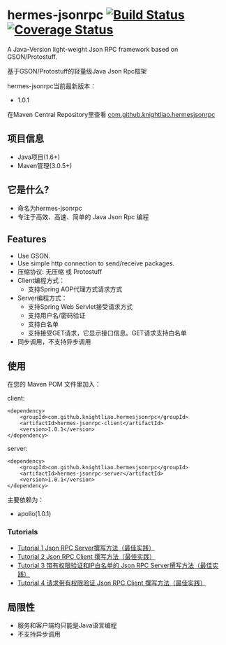 hermes-jsonrpc [![Build Status](https://travis-ci.org/knightliao/hermes-jsonrpc.svg?branch=master)](https://travis-ci.org/knightliao/hermes-jsonrpc) [![Coverage Status](https://coveralls.io/repos/knightliao/hermes-jsonrpc/badge.png)](https://coveralls.io/r/knightliao/hermes-jsonrpc)
==============

A Java-Version light-weight Json RPC framework based on GSON/Protostuff.

基于GSON/Protostuff的轻量级Java Json Rpc框架

hermes-jsonrpc当前最新版本：

- 1.0.1

在Maven Central Repository里查看 [com.github.knightliao.hermesjsonrpc](http://search.maven.org/#search%7Cga%7C1%7Ccom.github.knightliao.hermesjsonrpc )


## 项目信息 ##

- Java项目(1.6+)
- Maven管理(3.0.5+)

## 它是什么? ##

- 命名为hermes-jsonrpc
- 专注于高效、高速、简单的 Java Json Rpc 编程

## Features ##

- Use GSON.
- Use simple http connection to send/receive packages.
- 压缩协议: 无压缩 或 Protostuff
- Client编程方式：
	- 支持Spring AOP代理方式请求方式
- Server编程方式：
	- 支持Spring Web Servlet接受请求方式
	- 支持用户名/密码验证
	- 支持白名单
	- 支持接受GET请求，它显示接口信息。GET请求支持白名单
- 同步调用，不支持异步调用

## 使用 ##

在您的 Maven POM 文件里加入：

client:

    <dependency>
        <groupId>com.github.knightliao.hermesjsonrpc</groupId>
        <artifactId>hermes-jsonrpc-client</artifactId>
        <version>1.0.1</version>
    </dependency>

server:

    <dependency>
        <groupId>com.github.knightliao.hermesjsonrpc</groupId>
        <artifactId>hermes-jsonrpc-server</artifactId>
        <version>1.0.1</version>
    </dependency>

主要依赖为：

- apollo(1.0.1)

### Tutorials ###

- [Tutorial 1 Json RPC Server撰写方法（最佳实践）](https://github.com/knightliao/hermes-jsonrpc/wiki/Tutorial1)
- [Tutorial 2 Json RPC Client 撰写方法（最佳实践）](https://github.com/knightliao/hermes-jsonrpc/wiki/Tutorial2)
- [Tutorial 3 带有权限验证和IP白名单的 Json RPC Server撰写方法（最佳实践）](https://github.com/knightliao/hermes-jsonrpc/wiki/Tutorial1)
- [Tutorial 4 请求带有权限验证 Json RPC Client 撰写方法（最佳实践）](https://github.com/knightliao/hermes-jsonrpc/wiki/Tutorial2)
	
## 局限性 ##

- 服务和客户端均只能是Java语言编程
- 不支持异步调用 
